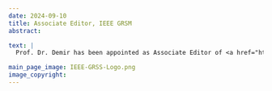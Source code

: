 ```yaml
---
date: 2024-09-10
title: Associate Editor, IEEE GRSM
abstract:

text: |
  Prof. Dr. Demir has been appointed as Associate Editor of <a href="https://ieeexplore.ieee.org/xpl/RecentIssue.jsp?punumber=6245518">IEEE Geoscience and Remote Sensing Magazine (GRSM)</a>.

main_page_image: IEEE-GRSS-Logo.png
image_copyright:
---
```


